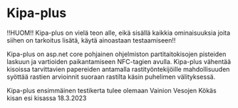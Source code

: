 # Kipa-plus


!!HUOM!! Kipa-plus on vielä teon alle, eikä sisällä kaikkia ominaisuuksia joita siihen on tarkoitus lisätä, käytä ainoastaan testaamiseen!!

Kipa-plus on asp.net core pohjainen ohjelmiston partitaitokisojen pisteiden laskuun ja vartioiden paikantamiseen NFC-tagien avulla. Kipa-plus vähentää kisoissa tarvittavien papereiden antamalla rastityöntekijöille mahdollisuuden syöttää rastien arvioinnit suoraan rastilta käsin puhelimen välityksessä.

Kipa-plus ensimmäinen testikerta tulee olemaan Vainion Vesojen Kökäs kisan esi kisassa 18.3.2023
